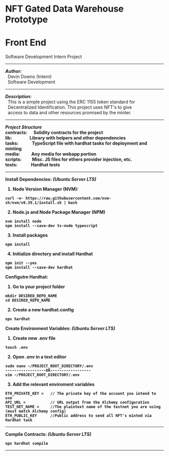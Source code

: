 # NFT Gated Data Warehouse Prototype
# Front End
Software Development Intern Project

---

**_Author:_** <br>
&nbsp; Devin Downs (Intern) <br> 
&nbsp; Software Development

---

**_Description:_** <br>
&nbsp; This is a simple project using the ERC 1155 token standard for <br>
&nbsp; Decentralized Identification. This project uses NFT's to give <br>
&nbsp; access to data and other resources promised by the minter.<b>

---

**_Project Structure_** <br>
<b>contracts:</b>    &nbsp;&nbsp;&nbsp;&nbsp;&nbsp;Solidity contracts for the project <br>
<b>lib:</b>          &nbsp;&nbsp;&nbsp;&nbsp;&nbsp;&nbsp;&nbsp;&nbsp;&nbsp;&nbsp;&nbsp;&nbsp;&nbsp;&nbsp;&nbsp;&nbsp;Library with helpers and other dependencies <br>
<b>tasks:</b>        &nbsp;&nbsp;&nbsp;&nbsp;&nbsp;&nbsp;&nbsp;&nbsp;&nbsp;&nbsp;&nbsp;&nbsp;TypeScript file with hardhat tasks for deployment and minting <br>
<b>media:</b>        &nbsp;&nbsp;&nbsp;&nbsp;&nbsp;&nbsp;&nbsp;&nbsp;&nbsp;&nbsp;Any media for webapp portion <br>
<b>scripts:</b>      &nbsp;&nbsp;&nbsp;&nbsp;&nbsp;&nbsp;&nbsp;&nbsp;&nbsp;Misc. JS files for ethers provider injection, etc. <br>
<b>tests:</b>        &nbsp;&nbsp;&nbsp;&nbsp;&nbsp;&nbsp;&nbsp;&nbsp;&nbsp;&nbsp;&nbsp;&nbsp;Hardhat tests <br>

---

Install Dependencies: _(Ubuntu Server LTS)_
1. Node Version Manager (NVM):
~~~
curl -o- https://raw.githubusercontent.com/nvm-sh/nvm/v0.39.1/install.sh | bash
~~~
2. Node.js and Node Package Manager (NPM)
~~~
nvm install node
npm install --save-dev ts-node typescript
~~~
3. Install packages
~~~
npm install
~~~
4. Initialize directory and install Hardhat
~~~
npm init --yes
npm install --save-dev hardhat
~~~
  
Configutre Hardhat:
1. Go to your project folder
~~~
mkdir DESIRED_REPO_NAME
cd DESIRED_REPO_NAME
~~~
2. Create a new hardhat.config
~~~
npx hardhat
~~~

Create Environment Variables: _(Ubuntu Server LTS)_<br>
1. Create new .env file
  ~~~
touch .env
~~~
2. Open .env in a text editor
~~~
sudo nano ~/PROJECT_ROOT_DIRECTORY/.env
------------------OR------------------
vim ~/PROJECT_ROOT_DIRECTORY/.env
~~~
3. Add the relevant enviroment variables
~~~
ETH_PRIVATE_KEY =   // The private key of the account you intend to use
API_URL =           // URL output from the Alchemy configuration 
TEST_NET_NAME =     //The plaintext name of the testnet you are using (must match Alchemy config)
ETH_PUBLIC_KEY      //Public address to send all NFT's minted via Hardhat task 
~~~

---

Compile Contracts: _(Ubuntu Server LTS)_
~~~
npx hardhat compile
~~~

---
